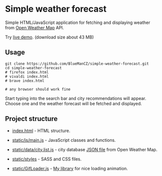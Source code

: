 # Simple weather forecast
Simple HTML/JavaScript application for fetching and displaying
weather from [Open Weather Map](https://openweathermap.org) API.

Try [live demo](http://marcus.webly3d.net/static/simple-weather-forecast/index.html).
(download size about 43 MB)

## Usage

```shell
git clone https://github.com/BlueManCZ/simple-weather-forecast.git
cd simple-weather-forecast
# firefox index.html
# vivaldi index.html
# brave index.html

# any browser should work fine
```

Start typing into the search bar and city recommendations will appear.
Choose one and the weather forecast will be fetched and displayed.

## Project structure

- [index.html](index.html) - HTML structure.

- [static/js/main.js](static/js/main.js) - JavaScript classes
and functions.
- [static/data/city.list.js](static/data/city.list.js) - city
database [JSON file](https://bulk.openweathermap.org/sample/city.list.json.gz)
from Open Weather Map.
- [static/styles](static/styles) - SASS and CSS files.
- [static/GifLoader.js](static/GifLoader.js) -
[My library](https://github.com/BlueManCZ/GifLoader.js) for nice loading animation.